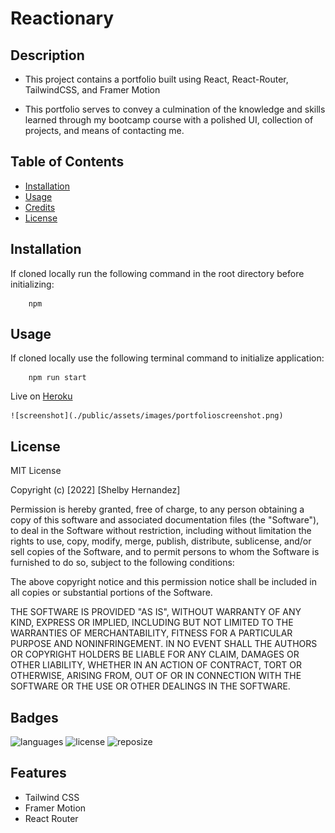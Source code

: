 # Reactionary

## Description

- This project contains a portfolio built using React, React-Router, TailwindCSS, and Framer Motion

- This portfolio serves to convey a culmination of the knowledge and skills learned through my bootcamp course with a polished UI, collection of projects, and means of contacting me.

## Table of Contents

- [Installation](#installation)
- [Usage](#usage)
- [Credits](#credits)
- [License](#license)

## Installation

If cloned locally run the following command in the root directory before initializing:

```
    npm
```

## Usage

If cloned locally use the following terminal command to initialize application:

```
    npm run start
```

Live on [Heroku](https://git.heroku.com/reactionary.git)

    ![screenshot](./public/assets/images/portfolioscreenshot.png)

## License

MIT License

Copyright (c) [2022] [Shelby Hernandez]

Permission is hereby granted, free of charge, to any person obtaining a copy
of this software and associated documentation files (the "Software"), to deal
in the Software without restriction, including without limitation the rights
to use, copy, modify, merge, publish, distribute, sublicense, and/or sell
copies of the Software, and to permit persons to whom the Software is
furnished to do so, subject to the following conditions:

The above copyright notice and this permission notice shall be included in all
copies or substantial portions of the Software.

THE SOFTWARE IS PROVIDED "AS IS", WITHOUT WARRANTY OF ANY KIND, EXPRESS OR
IMPLIED, INCLUDING BUT NOT LIMITED TO THE WARRANTIES OF MERCHANTABILITY,
FITNESS FOR A PARTICULAR PURPOSE AND NONINFRINGEMENT. IN NO EVENT SHALL THE
AUTHORS OR COPYRIGHT HOLDERS BE LIABLE FOR ANY CLAIM, DAMAGES OR OTHER
LIABILITY, WHETHER IN AN ACTION OF CONTRACT, TORT OR OTHERWISE, ARISING FROM,
OUT OF OR IN CONNECTION WITH THE SOFTWARE OR THE USE OR OTHER DEALINGS IN THE
SOFTWARE.

## Badges

![languages](https://img.shields.io/github/languages/count/shernandez927/reactionary?style=for-the-badge) ![license](https://img.shields.io/github/license/shernandez927/reactionary?style=for-the-badge) ![reposize](https://img.shields.io/github/repo-size/shernandez927/reactionary?style=for-the-badge)

## Features

- Tailwind CSS
- Framer Motion
- React Router
